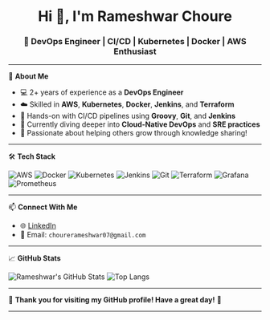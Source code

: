 <h1 align="center">Hi 👋, I'm Rameshwar Choure</h1>
<h3 align="center">🚀 DevOps Engineer | CI/CD | Kubernetes | Docker | AWS Enthusiast</h3>

---

🔧 **About Me**

- 💻 2+ years of experience as a **DevOps Engineer**  
- ☁️ Skilled in **AWS**, **Kubernetes**, **Docker**, **Jenkins**, and **Terraform**
- 🔄 Hands-on with CI/CD pipelines using **Groovy**, **Git**, and **Jenkins**
- 🌱 Currently diving deeper into **Cloud-Native DevOps** and **SRE practices**
- 🎯 Passionate about helping others grow through knowledge sharing!

---

🛠 **Tech Stack**

![AWS](https://img.shields.io/badge/-AWS-232F3E?style=for-the-badge&logo=amazon-aws&logoColor=white)
![Docker](https://img.shields.io/badge/-Docker-2496ED?style=for-the-badge&logo=docker&logoColor=white)
![Kubernetes](https://img.shields.io/badge/-Kubernetes-326CE5?style=for-the-badge&logo=kubernetes&logoColor=white)
![Jenkins](https://img.shields.io/badge/-Jenkins-D24939?style=for-the-badge&logo=jenkins&logoColor=white)
![Git](https://img.shields.io/badge/-Git-F05032?style=for-the-badge&logo=git&logoColor=white)
![Terraform](https://img.shields.io/badge/-Terraform-623CE4?style=for-the-badge&logo=terraform&logoColor=white)
![Grafana](https://img.shields.io/badge/-Grafana-F46800?style=for-the-badge&logo=grafana&logoColor=white)
![Prometheus](https://img.shields.io/badge/-Prometheus-E6522C?style=for-the-badge&logo=prometheus&logoColor=white)

---

📫 **Connect With Me**

- 🌐 [LinkedIn](https://www.linkedin.com/in/rameshwar-choure/)
- 📧 Email: `chourerameshwar07@gmail.com`

---

📈 **GitHub Stats**

![Rameshwar's GitHub Stats](https://github-readme-stats.vercel.app/api?username=Rameshwar07&show_icons=true&theme=radical)
![Top Langs](https://github-readme-stats.vercel.app/api/top-langs/?username=Rameshwar07&layout=compact&theme=radical)

---

🎉 **Thank you for visiting my GitHub profile! Have a great day!** 🚀

---
